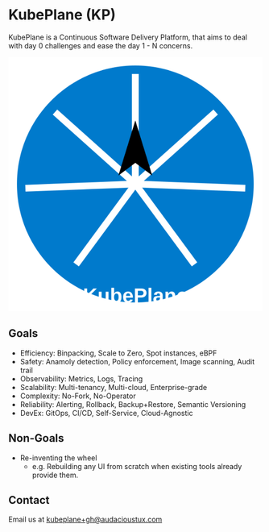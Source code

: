 # KubePlane (KP)

KubePlane is a Continuous Software Delivery Platform, that aims to deal with day 0 challenges and ease the day 1 - N concerns.

![KubePlane Logo](assets/kubeplane.svg)

## Goals

- Efficiency: Binpacking, Scale to Zero, Spot instances, eBPF
- Safety: Anamoly detection, Policy enforcement, Image scanning, Audit trail
- Observability: Metrics, Logs, Tracing
- Scalability: Multi-tenancy, Multi-cloud, Enterprise-grade
- Complexity: No-Fork, No-Operator
- Reliability: Alerting, Rollback, Backup+Restore, Semantic Versioning
- DevEx: GitOps, CI/CD, Self-Service, Cloud-Agnostic

## Non-Goals

- Re-inventing the wheel
  - e.g. Rebuilding any UI from scratch when existing tools already provide them.

## Contact

Email us at [kubeplane+gh@audacioustux.com](mailto:kubeplane+gh@audacioustux.com)
